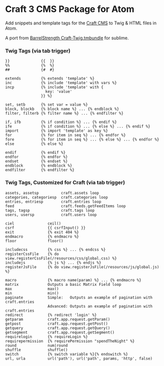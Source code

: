 # Craft 3 CMS Package for Atom

Add snippets and template tags for the [Craft CMS](https://buildwithcraft.com/) to Twig & HTML files in Atom.

A port from [BarrelStrength Craft-Twig.tmbundle](https://github.com/BarrelStrength/Craft-Twig.tmbundle) for sublime.

### Twig Tags (via tab trigger)

    }}              {{  }}
    %%              {%  %}
    ##              {#  #}

    extends         {% extends 'template' %}
    inc             {% include 'template' with vars %}
    incp            {% include 'template' with {
                      key: 'value'
                    }} %}

    set, setb       {% set var = value %}
    block, blockb   {% block name %} ... {% endblock %}
    filter, filterb {% filter name %} ... {% endfilter %}

    if, ifb         {% if condition %} ... {% endif %}
    ife             {% if condition %} ... {% else %} ... {% endif %}
    import          {% import 'template' as key %}
    for             {% for item in seq %} ... {% endfor %}
    fore            {% for item in seq %} ... {% else %} ... {% endfor %}
    else            {% else %}

    endif           {% endif %}
    endfor          {% endfor %}
    endset          {% endset %}
    endblock        {% endblock %}
    endfilter       {% endfilter %}

### Twig Tags, Customized for Craft (via tab trigger)

    assets, assetsp          craft.assets loop
    categories, categoriesp  craft.categories loop
    entries, entriesp        craft.entries loop
    feed                     craft.feeds.getFeedItems loop
    tags, tagsp              craft.tags loop
    users, usersp            craft.users loop

    ciel               ceil()
    csrf               {{ csrfInput() }}
    exit               {% exit 404 %}
    endmacro           {% endmacro %}
    floor              floor()

    includecss         {% css %} ... {% endcss %}
    registerCssFile    {% do view.registerCssFile(/resources/css/global.css) %}
    includejs          {% js %} ... {% endjs %}
    registerJsFile     {% do view.registerJsFile(/resources/js/global.js) %}

    macro              {% macro name(param) %} ... {% endmacro %}
    matrix             Outputs a basic Matrix Field loop
    max                max()
    min                min()
    paginate           Simple:   Outputs an example of pagination with craft.entries
                       Advanced: Outputs an example of pagination with craft.entries
    redirect           {% redirect 'login' %}
    getparam           craft.app.request.getParam()
    getpost            craft.app.request.getPost()
    getquery           craft.app.request.getQuery()
    getsegment         craft.app.request.getSegment()
    requirelogin       {% requireLogin %}
    requirepermission  {% requirePermission "spendTheNight" %}
    round              num|round
    shuffle            shuffle()
    switch             {% switch variable %}{% endswitch %}
    url, urla          url('path'), url('path', params, 'http', false)
